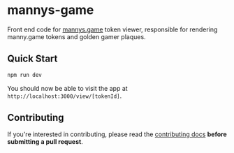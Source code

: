 # mannys-game

Front end code for [mannys.game](https://mannys.game) token viewer, responsible for rendering manny.game tokens and golden gamer plaques.

## Quick Start

```bash
npm run dev
```

You should now be able to visit the app at `http://localhost:3000/view/[tokenId]`.

## Contributing

If you're interested in contributing, please read the [contributing docs](/.github/CONTRIBUTING.md) **before submitting a pull request**.
